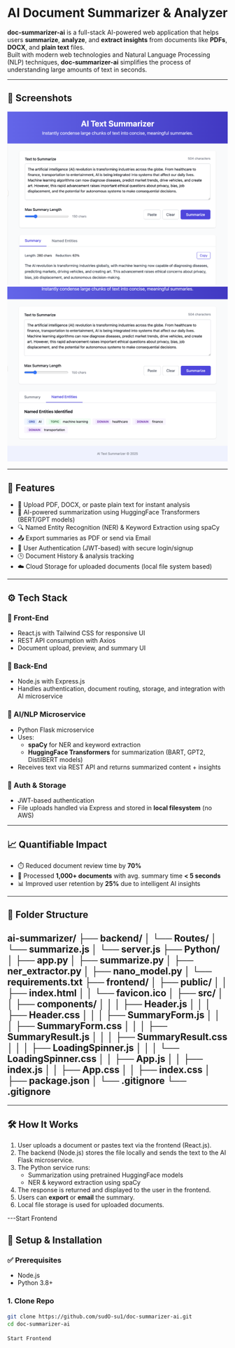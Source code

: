 # AI Document Summarizer & Analyzer

**doc-summarizer-ai** is a full-stack AI-powered web application that helps users **summarize**, **analyze**, and **extract insights** from documents like **PDFs**, **DOCX**, and **plain text** files.  
Built with modern web technologies and Natural Language Processing (NLP) techniques, **doc-summarizer-ai** simplifies the process of understanding large amounts of text in seconds.

---

## 📸 Screenshots

<!-- Add your screenshots here -->
![Screenshot](1.png)
![Screenshot](2.png)

---

## 🚀 Features

- 📄 Upload PDF, DOCX, or paste plain text for instant analysis  
- 🤖 AI-powered summarization using HuggingFace Transformers (BERT/GPT models)  
- 🔍 Named Entity Recognition (NER) & Keyword Extraction using spaCy  
- 📤 Export summaries as PDF or send via Email  
- 👥 User Authentication (JWT-based) with secure login/signup  
- 🕒 Document History & analysis tracking  
- ☁️ Cloud Storage for uploaded documents (local file system based)  

---

## ⚙️ Tech Stack

### 🎨 Front-End
- React.js with Tailwind CSS for responsive UI  
- REST API consumption with Axios  
- Document upload, preview, and summary UI  

### 🧠 Back-End
- Node.js with Express.js  
- Handles authentication, document routing, storage, and integration with AI microservice  

### 🧬 AI/NLP Microservice
- Python Flask microservice  
- Uses:
  - **spaCy** for NER and keyword extraction  
  - **HuggingFace Transformers** for summarization (BART, GPT2, DistilBERT models)  
- Receives text via REST API and returns summarized content + insights  

### 🔐 Auth & Storage
- JWT-based authentication  
- File uploads handled via Express and stored in **local filesystem** (no AWS)  

---

## 📈 Quantifiable Impact

- ⏱️ Reduced document review time by **70%**  
- 📁 Processed **1,000+ documents** with avg. summary time **< 5 seconds**  
- 📊 Improved user retention by **25%** due to intelligent AI insights  

---

## 📂 Folder Structure

ai-summarizer/
├── backend/
│   └── Routes/
│       └── summarize.js
│   └── server.js
├── Python/
│   ├── app.py
│   ├── summarize.py
│   ├── ner_extractor.py
│   ├── nano_model.py
│   └── requirements.txt
├── frontend/
│   ├── public/
│   │   ├── index.html
│   │   └── favicon.ico
│   ├── src/
│   │   ├── components/
│   │   │   ├── Header.js
│   │   │   ├── Header.css
│   │   │   ├── SummaryForm.js
│   │   │   ├── SummaryForm.css
│   │   │   ├── SummaryResult.js
│   │   │   ├── SummaryResult.css
│   │   │   ├── LoadingSpinner.js
│   │   │   └── LoadingSpinner.css
│   │   ├── App.js
│   │   ├── index.js
│   │   ├── App.css
│   │   ├── index.css
│   ├── package.json
│   └── .gitignore
└── .gitignore
---

---

## 🛠️ How It Works

1. User uploads a document or pastes text via the frontend (React.js).  
2. The backend (Node.js) stores the file locally and sends the text to the AI Flask microservice.  
3. The Python service runs:
   - Summarization using pretrained HuggingFace models  
   - NER & keyword extraction using spaCy  
4. The response is returned and displayed to the user in the frontend.  
5. Users can **export** or **email** the summary.  
6. Local file storage is used for uploaded documents.

---Start Frontend

## 🧪 Setup & Installation

### ✅ Prerequisites
- Node.js  
- Python 3.8+  

### 1. Clone Repo
```bash
git clone https://github.com/sudO-su1/doc-summarizer-ai.git
cd doc-summarizer-ai

Start Frontend
